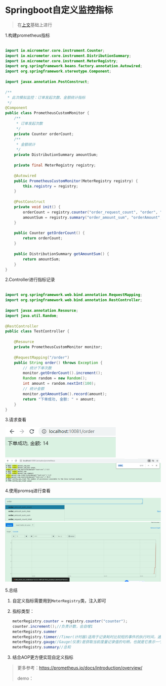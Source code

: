 # Springboot自定义监控指标

> 在[上文](https://gitee.com/GTeam_seven/study/blob/master/promethues%E7%9B%91%E6%8E%A7/04%E6%99%8B%E7%BA%A7-%E4%B8%8Espringboot%E7%9A%84%E4%BD%BF%E7%94%A8.md)基础上进行

1.构建prometheus指标

```java

import io.micrometer.core.instrument.Counter;
import io.micrometer.core.instrument.DistributionSummary;
import io.micrometer.core.instrument.MeterRegistry;
import org.springframework.beans.factory.annotation.Autowired;
import org.springframework.stereotype.Component;

import javax.annotation.PostConstruct;

/**
 * 此次模拟监控：订单发起次数、金额统计指标
 */
@Component
public class PrometheusCustomMonitor {
    /**
     * 订单发起次数
     */
    private Counter orderCount;
    /**
     * 金额统计
     */
    private DistributionSummary amountSum;

    private final MeterRegistry registry;

    @Autowired
    public PrometheusCustomMonitor(MeterRegistry registry) {
        this.registry = registry;
    }

    @PostConstruct
    private void init() {
        orderCount = registry.counter("order_request_count", "order", "test-svc");
        amountSum = registry.summary("order_amount_sum", "orderAmount", "test-svc");
    }

    public Counter getOrderCount() {
        return orderCount;
    }

    public DistributionSummary getAmountSum() {
        return amountSum;
    }
}
```

2.Controller进行指标记录

```java

import org.springframework.web.bind.annotation.RequestMapping;
import org.springframework.web.bind.annotation.RestController;

import javax.annotation.Resource;
import java.util.Random;

@RestController
public class TestController {

    @Resource
    private PrometheusCustomMonitor monitor;

    @RequestMapping("/order")
    public String order() throws Exception {
        // 统计下单次数
        monitor.getOrderCount().increment();
        Random random = new Random();
        int amount = random.nextInt(100);
        // 统计金额
        monitor.getAmountSum().record(amount);
        return "下单成功, 金额: " + amount;
    }
}
```

3.请求查看

![image-20210324143114253](05晋级-springboot的自定义监控指标图片/image-20210324143114253.png)![image-20210324143133211](05晋级-springboot的自定义监控指标图片/image-20210324143133211.png)

4.使用promsq进行查看

![image-20210324143631045](05晋级-springboot的自定义监控指标图片/image-20210324143631045.png)![image-20210324143703347](05晋级-springboot的自定义监控指标图片/image-20210324143703347.png)

5.总结

1. 自定义指标需要用到`MeterRegistry`类，注入即可

2. 指标类型：

   ```java
   meterRegistry.counter = registry.counter("counter");
   counter.increment();//负责计数，会自增1
   meterRegistry.summer
   meterRegistry.timmer//Timer(计时器)适用于记录耗时比较短的事件的执行时间，通过时间分布展示事件的序列和发生频率。所有的Timer的实现至少记录了发生的事件的数量和这些事件的总耗时，从而生成一个时间序列。
   meterRegistry.gauge//Gauge(仪表)是获取当前度量记录值的句柄，也就是它表示一个可以任意上下浮动的单数值度量Meter。Gauge通常用于变动的测量值，测量值用ToDoubleFunction参数的返回值设置，如当前的内存使用情况，同时也可以测量上下移动的”计数”，比如队列中的消息数量。
   meterRegistry.summary//总和
   ```

3. 结合AOP更方便实现自定义指标

> 更多参考：https://prometheus.io/docs/introduction/overview/
>
> demo：